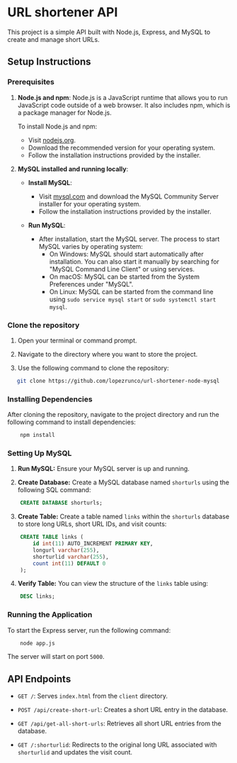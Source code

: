 # URL shortener API

This project is a simple API built with Node.js, Express, and MySQL to create and manage short URLs.

## Setup Instructions

### Prerequisites

1. **Node.js and npm**: Node.js is a JavaScript runtime that allows you to run JavaScript code outside of a web browser. It also includes npm, which is a package manager for Node.js.

     To install Node.js and npm:
     - Visit [nodejs.org](https://nodejs.org/).
     - Download the recommended version for your operating system.
     - Follow the installation instructions provided by the installer.

2. **MySQL installed and running locally**:
   
   - **Install MySQL**:
     - Visit [mysql.com](https://www.mysql.com/) and download the MySQL Community Server installer for your operating system.
     - Follow the installation instructions provided by the installer.

   - **Run MySQL**:
     - After installation, start the MySQL server. The process to start MySQL varies by operating system:
       - On Windows: MySQL should start automatically after installation. You can also start it manually by searching for "MySQL Command Line Client" or using services.
       - On macOS: MySQL can be started from the System Preferences under "MySQL".
       - On Linux: MySQL can be started from the command line using `sudo service mysql start` or `sudo systemctl start mysql`.

### Clone the repository

1. Open your terminal or command prompt.

2. Navigate to the directory where you want to store the project.

3. Use the following command to clone the repository:
```bash
   git clone https://github.com/lopezrunco/url-shortener-node-mysql
```

### Installing Dependencies

After cloning the repository, navigate to the project directory and run the following command to install dependencies:

```bash
    npm install
```

### Setting Up MySQL

1. **Run MySQL:** Ensure your MySQL server is up and running.

2. **Create Database:** Create a MySQL database named `shorturls` using the following SQL command:
```sql
    CREATE DATABASE shorturls;
```

3. **Create Table:** Create a table named `links` within the `shorturls` database to store long URLs, short URL IDs, and visit counts:
```sql
    CREATE TABLE links (
        id int(11) AUTO_INCREMENT PRIMARY KEY,
        longurl varchar(255),
        shorturlid varchar(255),
        count int(11) DEFAULT 0
    );
```

4. **Verify Table:** You can view the structure of the `links` table using:
```sql
    DESC links;
```

### Running the Application

To start the Express server, run the following command:

```sh
    node app.js
```
The server will start on port `5000`.

## API Endpoints

- `GET /`: Serves `index.html` from the `client` directory.

- `POST /api/create-short-url`: Creates a short URL entry in the database.

- `GET /api/get-all-short-urls`: Retrieves all short URL entries from the database.

- `GET /:shorturlid`: Redirects to the original long URL associated with `shorturlid` and updates the visit count.
